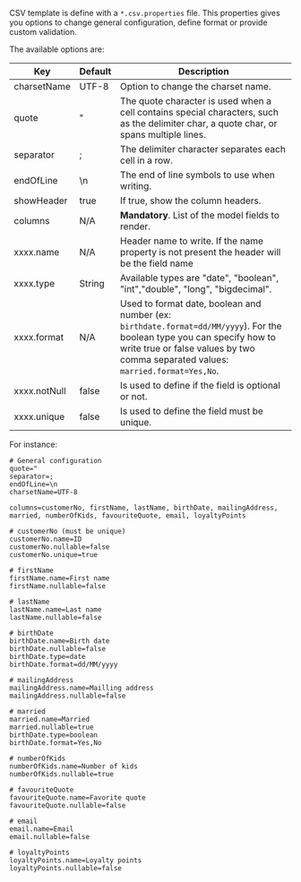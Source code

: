 CSV template is define with a `*.csv.properties` file.
This properties gives you options to change general configuration, define format or provide custom validation.

The available options are:

 <table class="table table-bordered">
 <thead>
 <tr>
 <th>Key</th>
 <th>Default</th>
 <th>Description</th>
 </tr>
 </thead>
 <tbody>
     <tr>
	     <td>charsetName</td>
	     <td>UTF-8</td>
	     <td>Option to change the charset name.</td>
     </tr>
     <tr>
	     <td>quote</td>
	     <td>"</td>
	     <td>The quote character is used when a cell contains special characters, such as the delimiter char, a quote char, or spans multiple lines.</td>
     </tr>
     <tr>
	     <td>separator</td>
	     <td>;</td>
	     <td>The delimiter character separates each cell in a row.</td>
     </tr>
     <tr>
	     <td>endOfLine</td>
	     <td>\n</td>
	     <td>The end of line symbols to use when writing.</td>
     </tr>
     <tr>
	     <td>showHeader</td>
	     <td>true</td>
	     <td>If true, show the column headers.</td>
     </tr>
     <tr>
	     <td>columns</td>
	     <td>N/A</td>
	     <td><b>Mandatory</b>. List of the model fields to render.</td>
     </tr>
     <tr>
	     <td>xxxx.name</td>
	     <td>N/A</td>
	     <td>Header name to write. If the name property is not present the header will be the field name</td>
     </tr>
     <tr>
	     <td>xxxx.type</td>
	     <td>String</td>
	     <td>Available types are "date", "boolean", "int","double", "long", "bigdecimal".</td>
     </tr>
     <tr>
	     <td>xxxx.format</td>
	     <td>N/A</td>
	     <td>Used to format date, boolean and number (ex: <code>birthdate.format=dd/MM/yyyy</code>). For the boolean type you can specify how to write true or false values by two comma separated values: <code>married.format=Yes,No</code>.</td>
     </tr>
     <tr>
	     <td>xxxx.notNull</td>
	     <td>false</td>
	     <td>Is used to define if the field is optional or not.</td>
     </tr>
     <tr>
	     <td>xxxx.unique</td>
	     <td>false</td>
	     <td>Is used to define the field must be unique.</td>
     </tr>

 </tbody>
 </table>

For instance:
	
	# General configuration
	quote="
	separator=;
	endOfLine=\n
	charsetName=UTF-8

	columns=customerNo, firstName, lastName, birthDate, mailingAddress, married, numberOfKids, favouriteQuote, email, loyaltyPoints
	
	# customerNo (must be unique)
	customerNo.name=ID
	customerNo.nullable=false
	customerNo.unique=true
	
	# firstName
	firstName.name=First name
	firstName.nullable=false
	
	# lastName
	lastName.name=Last name
	lastName.nullable=false
	
	# birthDate
	birthDate.name=Birth date
	birthDate.nullable=false
	birthDate.type=date
	birthDate.format=dd/MM/yyyy
	
	# mailingAddress
	mailingAddress.name=Mailling address
	mailingAddress.nullable=false
	
	# married
	married.name=Married
	married.nullable=true
	birthDate.type=boolean
	birthDate.format=Yes,No
	
	# numberOfKids
	numberOfKids.name=Number of kids
	numberOfKids.nullable=true
	
	# favouriteQuote
	favouriteQuote.name=Favorite quote
	favouriteQuote.nullable=false
	
	# email
	email.name=Email
	email.nullable=false
	
	# loyaltyPoints
	loyaltyPoints.name=Loyalty points
	loyaltyPoints.nullable=false